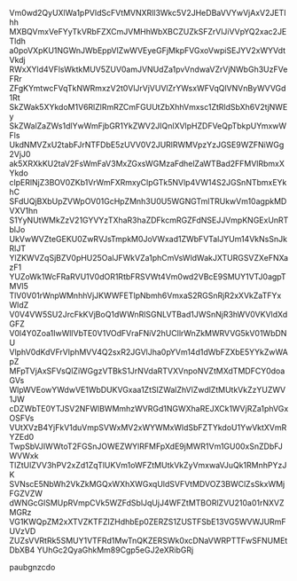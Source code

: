Vm0wd2QyUXlWa1pPVldScFVtMVNXRll3Wkc5V2JHeDBaVVYwVjAxV2JETlhh
MXBQVmxVeFYyTkVRbFZXCmJVMHhWbXBCZUZkSFZrVlJiVVpYQ2xac2JETldh
a0poVXpKU1NGWnJWbEppVlZwWVEyeGFjMkpFVGxoVwpiSEJYV2xWYVdtVkdj
RWxXYld4VFlsWktkMUV5ZUV0amJVNUdZa1pvVndwaVZrVjNWbGh3UzFVeFRr
ZFgKYmtwcFVqTkNWRmxzV2t0VlJrVjVUVlZrYWsxWFVqQlVNVnByWVVGd1Rt
SkZWak5XYkdoM1V6RlZlRmRZCmFGUUtZbXhhVmxsc1ZtRldSbXh6V2tjNWEy
SkZWalZaZWs1dlYwWmFjbGR1YkZWV2JIQnlXVlpHZDFVeQpTbkpUYmxwWFls
UkdNMVZxU2tabFJrNTFDbE5zUVV0V2JURlRWMVpzYzJGSE9WZFNiWGg2VjJ0
ak5XRXkKU2taV2FsWmFaV3MxZGxsWGMzaFdhelZaWTBad2FFMVlRbmxXYkdo
clpERlNjZ3BOV0ZKb1VrWmFXRmxyClpGTk5NVlp4VW14S2JGSnNTbmxEYkhC
SFdUQjBXbUpZVWpOV01GcHpZMnh3U0U5WGNGTmlTRUkwVm10agpkMDVXV1hn
S1YyNUtWMkZzV21GYVYzTXhaR3haZDFkcmRGZFdNSEJJVmpKNGExUnRTblJo
UkVwWVZteGEKU0ZwRVJsTmpkM0JoVWxad1ZWbFVTalJYUm14VkNsSnJkRlJT
YlZKWVZqSjBZV0pHU25OalJFWkVZa1phCmVsWldWakJXTURGSVZXeFNXazF1
YUZoWk1WcFRaRVU1V0dOR1RtbFRSVWt4Vm0wd2VBcE9SMUY1VTJ0agpTMVl5
TlV0V01rWnpWMnhhVjJKWWFETlpNbmh6VmxaS2RGSnRjR2xXVkZaTFYxWldZ
V0V4VW5SU2JrcFkKVjBoQ1dWWnRlSGNLVTBad1JWSnNjR3hWV0VKVldXdGFZ
V0l4Y0Zoa1IwWllVbTE0V1VOdFVraFNiV2hUCllrWnZkMWRVVG5kV01WbDNU
VlphV0dKdVFrVlphMVV4Q2sxR2JGVlJha0pYVm14d1dWbFZXbE5YYkZwWApZ
MFpTVjAxSFVsQlZiWGgzVTBkS1JrNVdaRTVXVnpoNVZtMXdTMDFCY0doaGVs
WlpWVEowYWdwVE1WbDUKVGxaa1ZtSlZWalZhVlZwdlZtMUtkVkZzYUZWV1JW
cDZWbTE0YTJSV2NFWlBWMmhzWVRGd1NGWXhaREJXCk1WVjRZa1phVGxOSFVs
VUtXVzB4YjFkV1duVmpSVWxMV2xWYWMxWldSbFZTYkdoU1YwVktXVmRYZEd0
TwpSbVJIWWtoT2FGSnJOWEZWYlRFMFpXdE9jMWR1Vm1GU00xSnZDbFJWVWxk
TlZtUlZVV3hPV2xZd1ZqTlUKVm1oWFZtMUtkVkZyVmxwaVJuQk1RMnhPYzJK
SVNscE5NbWh2VkZkMGQxWXhXWGxqUldSVFVtMDVOZ3BWClZsSkxWMjFGZVZW
dWNGcGlSMUpRVmpCVk5WZFdSblJqUjJ4WFZtMTBORlZVU210a01rNXVZMGRz
VG1KWQpZM2xXTVZKTFZIZHdhbEp0ZERZS1ZUSTFSbE13VG5WVWJURmFUVzVD
ZUZsVVRtRk5SMUY1VTFRd1MwTnQKZERSWk0xcDNaVWRPTTFwSFNUMEtDbXB4
YUhGc2QyaGhkMm89Cgp5eGJ2eXRibGRj

paubgnzcdo